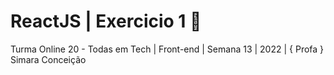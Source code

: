 #  ReactJS | Exercicio 1 🚀 

Turma Online 20 - Todas em Tech  | Front-end | Semana 13 | 2022 | { Profa } Simara Conceição